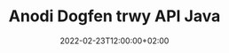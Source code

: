 ---
############################# Static ############################
layout: "product"
date: 2022-02-23T12:00:00+02:00
draft: false

product: "Annotation"
product_tag: "annotation"
platform: "Java"
platform_tag: "java"

############################# Head ############################
head_title: "API Anodiad Dogfen Java | Gweld ac Anodi Delweddau Word Excel PPTX PDF"
head_description: "API Anodi Dogfen Java. Gweld, tagio, gwneud sylwadau ac anodi fformatau ffeil PDF Word DOCX, Excel XLSX, PPTX, EML EMLX, VSS VSD, OTP, CAD a delwedd."

############################# Header ##########################
title: "Anodi Dogfen trwy API Java"
description: "Adeiladu Cymwysiadau Java gyda'r gallu i Weld ac Anodi PDF, HTML, MS Office a fformatau dogfen eraill heb osod unrhyw feddalwedd allanol."
button:
    enable: true
    icon: "fas fa-arrow-down"
    label: "Download Treial Am Ddim"
    link: "https://downloads.groupdocs.com/annotation/java"

############################# SubMenu #########################
submenu:
    enable: true
    
    left:
        img_alt: "GroupDocs.Annotation for Java"
        image: "https://www.groupdocs.cloud/templates/groupdocs/images/product-logos/groupdocs-annotation-java.png"
        product: "GroupDocs.Annotation"
        platform: "Java"

    middle:
        button:
            # button loop
            - link: "#features"
              text: "Nodweddion"

            # button loop
            - link: "https://products.groupdocs.app/annotation"
              text: "Demos Byw"

            # button loop
            - link: "https://purchase.groupdocs.com/pricing/annotation/java"
              text: "Prisio"

    right:
        link_download: "https://downloads.groupdocs.com/annotation"
        link_learn: "https://docs.groupdocs.com/annotation/java/"
        link_buy: "https://purchase.groupdocs.com"

############################# Overview ############################
overview:
    enable: true
    content: |
      Mae GroupDocs.Annotation Java API yn gynnyrch sy'n eich galluogi i weithio gydag anodiadau mewn dogfennau ar wahanol lwyfannau a systemau gweithredu, megis Android, MacOS, Linux, Windows. Mae GroupDocs.Annotation yn darparu llyfrgell gydag API syml sy'n rhoi llawer o fanteision: er enghraifft, os oes angen i chi gadw'r data'n gyfrinachol neu ddewis faint o bŵer sydd ei angen arnoch i weithio gyda'r llyfrgell, neu newid y gwaith yn rhannol gydag anodiadau, mae'r llyfrgell yn iawn ysgafn a hyblyg.

      Mae GroupDocs.Annotation for Java API yn caniatáu ichi weithio gyda gwahanol fathau o anodiadau, sy'n cynnwys: Testun, Polyline, Ardal, Tanlinellu, Pwynt, Dyfrnod, Arrow, Ellipse, Amnewid Testun, Pellter, Maes Testun, Golygu Adnoddau ac ati Ac yn cefnogi'r rhan fwyaf fformatau dogfennau poblogaidd fel: PDF, HTML, Microsoft Office Word, taenlenni Excel, cyflwyniadau PowerPoint, Visio, e-byst Outlook, delweddau, metaffeiliau, lluniadu CAD a fformatau amrywiol eraill. Mae'r API yn darparu'r gallu i gael mân-luniau o dudalennau dogfen ac mae'n cefnogi mewnforio ac allforio anodiadau i ac o ffeiliau PDF.

      Gan ddefnyddio'r llyfrgell, gallwch [ychwanegu](/annotation/java/bmp/), [golygu](/annotation/java/bmp/), [dyfyniad](/annotation/java/bmp/) a [dileu](/annotation/java/bmp/) anodiadau o ddogfennau, cylchdroi dogfennau, newid datrysiad mân-luniau ac nid yw hon yn rhestr gyflawn o'r holl bosibiliadau. Mae hefyd yn cynnig set gynhwysfawr o wrthrychau data i addasu priodweddau anodi yn unol â'ch gofynion ym mhob fformat dogfen a gefnogir.

      Mae gweithio gyda'r GroupDocs.Annotation ar gyfer Java API yn syml iawn ac mae'n cynnwys ychydig o gamau sylfaenol yn unig. Ar y dechrau mae angen i chi osod trwydded, yna dewiswch y ffeil rydych chi am weithio gyda hi, yna ei thrin rywsut gydag anodiadau dogfen (dileu / golygu / echdynnu / dileu) ac arbed y canlyniad. Am ragor o wybodaeth gweler y cynnyrch [dogfennaeth]( https://docs.groupdocs.com/annotation/java/getting-started/ ) neu ein [enghreifftiau]( https://github.com/groupdocs-annotation/GroupDocs.Annotation -for-Java) set.
      
      Mae GroupDocs.Annotation yn cael ei ddiweddaru'n rheolaidd ac yn darparu cefnogaeth i'w gwsmeriaid, mae croeso bob amser i chi ofyn cwestiynau i ni neu anfon eich syniadau neu ddweud wrthym am eich anghenion am rywbeth newydd a byddwn yn falch o'i weithredu yn ein fersiynau newydd.
    tabs:
      enable: true
      
      ## TAB ONE ##
      tab_one:
        description: |
          Yn dilyn mae trosolwg o GroupDocs.Annotation ar gyfer Java:
      
        right:
          enable: true
          icon: "fab fa-html5"
          title:  Trosolwg
          content: |
            * Ychwanegu Anodiadau
            * Anodiadau Allforio 
            * Mewnforio Anodiadau
            * Sylwadau Seiliedig ar Ateb
            * Cysondeb Anodi
      
      ## TAB TWO ##
      tab_two:
        description: |
          Mae GroupDocs.Annotation for Java yn cefnogi'r holl [fformatau ffeil dogfen] poblogaidd (https://docs.groupdocs.com/annotation/java/supported-document-formats/) gan gynnwys: Microsoft Office, PDF, delweddau a llawer o rai eraill.

        left:
          enable: true
          table:
            # table loop
            - title: "Microsoft Office Formats"
              content: |
                * **Word**: [DOC](/annotation/java/doc/), [DOCX](/annotation/java/docx/), [DOCM](/annotation/java/docm/), [DOT](/annotation/java/dot/), [DOTX](/annotation/java/dotx/), [RTF](/annotation/java/rtf/)
                * **Excel**: [XLS](/annotation/java/xls/), [XLSX](/annotation/java/xlsx/), [XLSB](/annotation/java/xlsb/), [XLSM](/annotation/java/xlsm/)
                * **PowerPoint**: [PPT](/annotation/java/ppt/), [PPTX](/annotation/java/pptx/), [PPS](/annotation/java/pps/), [PPSX](/annotation/java/ppsx/), [POTM](/annotation/java/potm/), [POTX](/annotation/java/potx/), [PPSM](/annotation/java/ppsm/), [PPTM](/annotation/java/pptm/), [WMF](/annotation/java/wmf/), [EMF](/annotation/java/emf/)
                * **Outlook**: [EML](/annotation/java/eml/), [EMLX](/annotation/java/emlx/), [MSG](/annotation/java/msg/)
                * **Visio**: [VSS](/annotation/java/vss/), [VST](/annotation/java/vst/), [VSD](/annotation/java/vsd/), [VSDX](/annotation/java/vsdx/), [VSX](/annotation/java/vsx/)

        right:
          enable: true
          table:
            # table loop
            - title: "Other Formats"
              content: |
                * **Portable**: [PDF](/annotation/java/pdf/) (PDF/A-1a, PDF/A-1b, PDF/A-2a)
                * **OpenDocument**: [ODT](/annotation/java/odt/), [ODS](/annotation/java/ods/), [ODP](/annotation/java/odp/)
                * **Images**: [BMP](/annotation/java/bmp/), [JPG](/annotation/java/jpg/), [JPEG](/annotation/java/jpeg/), [TIFF](/annotation/java/tiff/), [TIF](/annotation/java/tif/), [PNG](/annotation/java/png/), [GIF](/annotation/java/gif/), [DCM](/annotation/java/dcm/), [DICOM](/annotation/java/dicom/)
                * **AutoCAD**: [DWG](/annotation/java/dwg/), [DXF](/annotation/java/dxf/), [CAD](/annotation/java/cad/)
                * **Other**: [HTM](/annotation/java/htm/), [HTML](/annotation/java/html/), [CSV](/annotation/java/csv/), [DJVU](/annotation/java/djvu/), [OTP](/annotation/java/otp/), [OTT](/annotation/java/ott/)

      ## TAB THREE ##
      tab_three:
        description: |
          Mae GroupDocs.Annotation for Java yn cefnogi'r canlynol: Systemau Gweithredu, Fframweithiau a Rheolwyr Pecyn:
        
        left:
          enable: true
          table:
            # table loop
            - icon: "fab fa-windows"
              title:  Systemau Gweithredu
              content: |
                * Microsoft Windows Desktop
                * Microsoft Windows Server
                * Linux
                * MacOS

            # table loop
            - icon: "fas fa-code"
              title:  Fframweithiau â Chymorth
              content: |
                * Java 7 (1.7) and above

        right:
          enable: true
          table:
            # table loop
            - icon: "fas fa-cogs"
              title:  Amgylcheddau Datblygu
              content: |
                * NetBeans
                * IntelliJ IDEA
                * Eclipse

            # table loop
            - icon: "fas fa-tools"
              title:  Adeiladu Offeryn Awtomatiaeth
              content: |
                * Maven

############################# Features ############################
features:
    enable: true
    title: GroupDocs.Annotation ar gyfer Nodweddion Java

    feature:
      # feature loop
      - icon: "fas fa-copy"
        link: "https://docs.groupdocs.com/annotation/java/add-area-annotation/"
        content: Ychwanegu Anodiad Ardal yn y Ddogfen a Chysylltu Sylwadau Syml a Nested

      # feature loop
      - icon: "fas fa-eye"
        link: "https://docs.groupdocs.com/annotation/java/add-arrow-annotation/"
        content: Pwyntiwch at Gynnwys Penodol gan ddefnyddio Anodiad Saeth

      # feature loop
      - icon: "fas fa-bolt"
        link: "https://docs.groupdocs.com/annotation/java/add-watermark-annotation/"
        content: Gosod Dyfrnodau Testun i PDF, Sleidiau, Taflenni Gwaith Excel, Delweddau a Diagramau yn y Safle Ongl
      
      # feature loop
      - icon: "fas fa-file-powerpoint"
        link: "https://docs.groupdocs.com/annotation/java/add-point-annotation/"
        content: Ychwanegu Sylwadau Naid i unrhyw Le yn y Ddogfen gan ddefnyddio Anodi Pwynt

      # feature loop
      - icon: "fas fa-code"
        link: "https://docs.groupdocs.com/annotation/java/add-polyline-annotation/"
        content: Defnyddiwch Anodiad Polylin i Gysylltu Dilyniant Segmentau Llinell, Segmentau Arc neu'r ddau

      # feature loop
      - icon: "fas fa-cloud"
        link: "https://docs.groupdocs.com/annotation/java/add-ellipse-annotation/"
        content: Ychwanegu Anodiad Ellipse i PDF, Dogfennau Word, Taenlenni, Cyflwyniadau, Diagramau a Delweddau

      # feature loop
      - icon: "fas fa-remove-format"
        link: "https://docs.groupdocs.com/annotation/java/add-watermark-annotation/"
        content: Ychwanegu Dyfrnodau Ongl ar gyfer PDF, PowerPoint, Excel, Delweddau a Diagramau

      # feature loop
      - icon: "fas fa-comment-slash"
        link: "https://docs.groupdocs.com/annotation/java/add-underline-annotation/"
        content: Nôl Cyfesurynnau Anodi Testun mewn Cynrychioliad Delwedd o Ddogfen

      # feature loop
      - icon: "fas fa-location-arrow"
        link: "https://docs.groupdocs.com/annotation/java/add-annotation-to-the-document/"
        content: Tanlinellu, Taro Drwodd neu Addasu Testun Penodol mewn Dogfen

      # feature loop
      - icon: "fas fa-border-all"
        link: "https://docs.groupdocs.com/annotation/java/add-annotation-to-the-document/"
        content: Ychwanegu Stamp Testun neu Faes Dyfrnod a Thestun mewn Dogfen

      # feature loop
      - icon: "fas fa-wrench"
        link: "https://docs.groupdocs.com/annotation/java/add-point-annotation/"
        content: Anodiadau Mewnforio ac Allforio ymhlith Dogfennau Word a Chyflwyniadau PowerPoint

      # feature loop
      - icon: "fas fa-columns"
        link: "https://docs.groupdocs.com/annotation/java/add-strikeout-annotation/"
        content: Anodi Taenlenni Excel gyda mathau o Anodi Testun, Amnewid Testun, Dyfrnod ac Adnodd

      # feature loop
      - icon: "fas fa-file-word"
        link: "https://docs.groupdocs.com/annotation/java/get-file-info/"
        content: Ychwanegu Polyline, Streic Trwodd, Tanlinellu neu Anodiadau Testun i Gyflwyniadau PowerPoint a Sleidiau

      # feature loop
      - icon: "fas fa-envelope"
        link: "https://docs.groupdocs.com/annotation/java/basic-usage/"
        content: Anodi Pwynt Marcio mewn Cyflwyniadau gan ddefnyddio Cyfesurynnau X, Y

      # feature loop
      - icon: "fas fa-print"
        link: "https://docs.groupdocs.com/annotation/java/add-strikeout-annotation/"
        content: Ychwanegu Streic Drwodd, Testun, Tanlinellu neu Anodiadau Polylin at Delweddau

      # feature loop
      - icon: "fas fa-file-archive"
        link: "https://docs.groupdocs.com/annotation/java/add-link-annotation/"
        content: Nôl Dogfen Wybodaeth a Delweddau ar gyfer Diagramau Visio, megis VSS a VSD
      
      # feature loop
      - icon: "fas fa-file-code"
        link: "https://docs.groupdocs.com/annotation/java/basic-usage/"
        content: Cael Mân-luniau o Dudalennau'r Ddogfen a Gweithio gyda ffeiliau TIFF Aml-dudalen

      # feature loop
      - icon: "fas fa-file-excel"
        link: "https://docs.groupdocs.com/annotation/java/get-file-info/"
        content: Nôl Pob Anodiad o Ddogfen gyda Galwad Un Swyddogaeth

      # feature loop
      - icon: "fas fa-heading"
        link: "https://docs.groupdocs.com/annotation/java/add-link-annotation/"
        content: Ychwanegu Anodiadau Dolen i Gyflwyniadau PDF, Word a PowerPoint

      # feature loop
      - icon: "fas fa-project-diagram"
        link: "https://docs.groupdocs.com/annotation/java/add-point-annotation/"
        content: Cefnogaeth Dosrannu Llwybr SVG ar gyfer PDF, Word, Diagramau, Sleidiau a fformatau dogfennau mawr eraill

      # feature loop
      - icon: "fas fa-cube"
        link: "https://docs.groupdocs.com/annotation/java/technical-support/"
        content: Cefnogaeth ar gyfer ychwanegu Anodiad Dyfrnod at ddogfennau Word a glanhau ar gyfer Amnewid Testun

      # feature loop
      - icon: "fab fa-uncharted"
        link: "https://docs.groupdocs.com/annotation/java/technical-support/"
        content: Cefnogaeth Prosesu Siâp mewn Diagramau ar gyfer Anodiadau Testun
  
      # feature loop
      - icon: "fab fa-uncharted"
        link: "https://docs.groupdocs.com/annotation/java/advanced-usage/"
        content: Arbed Amser trwy Gadw Rhagolygon Tudalen o Ddogfennau i'w Prosesu'n Gyflymach
  
      # feature loop
      - icon: "fab fa-uncharted"
        link: "https://docs.groupdocs.com/annotation/java/add-annotation-to-the-document/"
        content: Anodi Dogfennau Word, Excel a PowerPoint yn Hawdd hyd yn oed gyda Fformatau Hŷn

      # feature loop
      - icon: "fab fa-uncharted"
        link: "https://docs.groupdocs.com/annotation/java/add-distance-annotation/"
        content: Arddangos Capsiynau Anodi Pellter ar gyfer Excel, PowerPoint a Diagramau

############################# Support ############################
support:
    enable: true

############################# Solutions ############################
solutions:
    enable: true
    title: Mae GroupDocs.Annotation yn cynnig API gwylio dogfennau ar gyfer amgylcheddau datblygu poblogaidd eraill

    solution:
        # solution loop
        - img_alt: "GroupDocs.Annotation for .NET"
          image: "https://www.groupdocs.cloud/templates/groupdocs/images/product-logos/groupdocs-annotation-net.png"
          product: "GroupDocs.Annotation"
          platform: ".NET"
          link: "/annotation/net/"

############################# Back to top ###############################
back_to_top:
  enable: true
---
